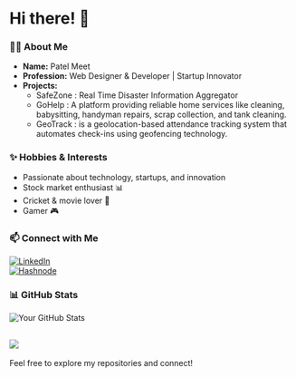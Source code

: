 # Hi there! 👋

### 👨‍💻 About Me

- **Name:** Patel Meet
- **Profession:** Web Designer & Developer | Startup Innovator
- **Projects:**
   - SafeZone : Real Time Disaster Information Aggregator
   - GoHelp : A platform providing reliable home services like cleaning, babysitting, handyman repairs, scrap collection, and tank cleaning.
   - GeoTrack : is a geolocation-based attendance tracking system that automates check-ins using geofencing technology.

### ✨ Hobbies & Interests
- Passionate about technology, startups, and innovation
- Stock market enthusiast 📊
- Cricket & movie lover 🎥
- Gamer 🎮

### 📫 Connect with Me
[![LinkedIn](https://img.shields.io/badge/LinkedIn-Profile-blue?style=flat&logo=linkedin&logoColor=white)](http://www.linkedin.com/in/meet-patel-b02632266)  
[![Hashnode](https://img.shields.io/badge/Hashnode-Blog-brightgreen?style=flat&logo=hashnode&logoColor=white)](https://hashnode.com/@pmeet78)  

### 📊 GitHub Stats
![Your GitHub Stats](https://github-readme-stats.vercel.app/api?username=MeetPatel54&show_icons=true&count_private=true&hide=prs&theme=neon)



[![](https://visitcount.itsvg.in/api?id=Pmu782005&label=Profile%20Views&color=2&icon=5&pretty=true)](https://visitcount.itsvg.in)
---

Feel free to explore my repositories and connect!
